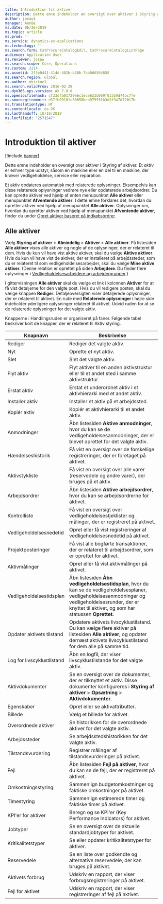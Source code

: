 ```yaml
---
title: Introduktion til aktiver
description: Dette emne indeholder en oversigt over aktiver i Styring af aktiver.
author: josaw1
manager: AnnBe
ms.date: 06/26/2019
ms.topic: article
ms.prod: ''
ms.service: dynamics-ax-applications
ms.technology: ''
ms.search.form: CatProcureCatalogEdit, CatProcureCatalogListPage
audience: Application User
ms.reviewer: josaw
ms.search.scope: Core, Operations
ms.custom: 2214
ms.assetid: 2f3e0441-414d-402b-b28b-7ab0d650d658
ms.search.region: Global
ms.author: mkirknel
ms.search.validFrom: 2016-02-28
ms.dyn365.ops.version: AX 7.0.0
ms.openlocfilehash: cf23d4b01729e6c1ece633b009f033b9d74bc7fe
ms.sourcegitcommit: d37fb09101c30858bcb975931b3d8f947d72017b
ms.translationtype: HT
ms.contentlocale: da-DK
ms.lasthandoff: 10/10/2019
ms.locfileid: "2571547"
---
```

# <a name="introduction-to-assets"></a>Introduktion til aktiver

[!include [banner](../../includes/banner.md)]

 

Dette emne indeholder en oversigt over aktiver i Styring af aktiver. Et *aktiv* er enhver type udstyr, såsom en maskine eller en del til en maskine, der kræver vedligeholdelse, service eller reparation.

Et aktiv opdateres automatisk med relaterede oplysninger. Eksempelvis kan disse relaterede oplysninger vedrøre nye eller opdaterede arbejdsordrer. Du kan oprette aktiver ved hjælp af enten menupunktet **Alle aktiver** eller menupunktet **Afventende aktiver**. I dette emne forklares det, hvordan du opretter aktiver ved hjælp af menupunktet **Alle aktiver**. Oplysninger om, hvordan du opretter aktiver ved hjælp af menupunktet **Afventende aktiver**, finder du under [Opret aktiver baseret på indkøbsordrer](../objects/create-objects-based-on-purchase-orders.md).

## <a name="all-assets"></a>Alle aktiver

Vælg **Styring af aktiver** \> **Almindelig** \> **Aktiver** \> **Alle aktiver**. På listesiden **Alle aktiver** vises alle aktiver og nogle af de oplysninger, der er relateret til dem. Hvis du kun vil have vist aktive aktiver, skal du vælge **Aktive aktiver**. Hvis du kun vil have vist de aktiver, der er installeret på arbejdssteder, som du er relateret til som vedligeholdelsesarbejder, skal du vælge **Mine aktive aktiver**. (Denne relation er oprettet på siden **Arbejdere**. Du finder flere oplysninger i [Vedligeholdelsesarbejdere og arbejdergrupper](../setup-for-objects/workers-and-worker-groups.md).)

I gittervisningen **Alle aktiver** skal du vælge et link i kolonnen **Aktiver** for at få vist detaljerne for den valgte post. Hvis du vil redigere posten, skal du vælge knappen **Rediger**. Detaljeoversigten viser detaljerede oplysninger, der er relateret til aktivet. En rude med **Relaterede oplysninger** i højre side indeholder yderligere oplysninger relateret til aktivet. Udvid ruden for at se de relaterede oplysninger for det valgte aktiv.

Knapperne i Handlingsruden er organiseret på faner. Følgende tabel beskriver kort de knapper, der er relateret til Aktiv styring.

| Knapnavn          | Beskrivelse                                                                                                                                                       |
|----------------------|-------------------------------------------------------------------------------------------------------------------------------------------------------------------|
| Rediger                 | Rediger det valgte aktiv.                                                                                                                                         |
| Nyt                  | Oprette et nyt aktiv.                                                                                                                                                |
| Slet               | Slet det valgte aktiv.                                                                                                                                       |
| Flyt aktiv           | Flyt aktiver til en anden aktivstruktur eller til et andet sted i samme aktivstruktur.                                                                                         |
| Erstat aktiv        | Erstat et underordnet aktiv i et aktivhierarki med et andet aktiv.                                                                                                  |
| Installer aktiv        | Installer et aktiv på et arbejdssted.                                                                                                                          |
| Kopiér aktiv           | Kopiér et aktivhierarki til et andet aktiv.                                                                                                                          |
| Anmodninger             | Åbn listesiden **Aktive anmodninger**, hvor du kan se de vedligeholdelsesanmodninger, der er blevet oprettet for det valgte aktiv.                                                                         |
| Hændelseshistorik        | Få vist en oversigt over de forskellige registreringer, der er foretaget på aktivet.                                                                                                         |
| Aktivstykliste            | Få vist en oversigt over alle varer (reservedele og andre varer), der bruges på et aktiv.                                                                                  |
| Arbejdsordrer          | Åbn listesiden **Aktive arbejdsordrer**, hvor du kan se arbejdsordrerne for aktivet.                                                                                        |
| Kontrolliste            | Få vist en oversigt over vedligeholdelsestjeklister og målinger, der er registreret på aktivet.                                                                                                 |
| Vedligeholdelsesnedetid | Opret eller få vist registreringer af vedligeholdelsesnedetid på aktivet.                                                                                                       |
| Projektposteringer | Få vist alle bogførte transaktioner, der er relateret til arbejdsordrer, som er oprettet for aktivet.                                                                                       |
| Aktivmålinger       | Opret eller få vist aktivmålinger på aktivet.                                                                                                               |
| Vedligeholdelsestidsplan | Åbn listesiden **Åbn vedligeholdelsestidsplan**, hvor du kan se de vedligeholdelsesplaner, vedligeholdelsesanmodninger og vedligeholdelsesrunder, der er knyttet til aktivet, og som har statussen **Oprettet.** |
| Opdater aktivets tilstand   | Opdatere aktivets livscyklustilstand. Du kan vælge flere aktiver på listesiden **Alle aktiver**, og opdater dernæst aktivets livscyklustilstand for dem alle på samme tid.              |
| Log for livscyklustilstand  | Åbn en logfil, der viser livscyklustilstande for det valgte aktiv.                                                                                                                 |
| Aktivdokumenter      | Se en oversigt over de dokumenter, der er tilknyttet et aktiv. Disse dokumenter konfigureres i **Styring af aktiver** \> **Opsætning** \> **Aktivdokumenter**.                 |
| Egenskaber           | Opret eller se aktivattributter.                                                                                                                             |
| Billede                | Vælg et billede for aktivet.                                                                                                                                   |
| Overordnede aktiver        | Se historikken for de overordnede aktiver for det valgte aktiv.                                                                                                                |
| Arbejdssteder | Se arbejdsstedshistorikken for det valgte aktiv.                                                                                                          |
| Tilstandsvurdering | Registrer målinger af tilstandsvurderinger på aktivet.                                                                                                         |
| Fejl               | Åbn listesiden **Fejl på aktiver**, hvor du kan se de fejl, der er registreret på aktivet.                                                                                             |
| Omkostningsstyring         | Sammenlign budgetomkostninger og faktiske omkostninger på aktivet.                                                                                                              |
| Timestyring         | Sammenlign estimerede timer og faktiske timer på aktivet.                                                                                                              |
| KPI'er for aktiver           | Beregn og se KPI'er (Key Performance Indicators) for aktivet.                                                                                              |
| Jobtyper            | Se en oversigt over de aktuelle standardjobtyper for aktivet.                                                                                                            |
| Kritikalitetstyper    | Se eller opdater kritikalitetstyper for aktiver.                                                                                                                              |
| Reservedele          | Se en liste over godkendte og alternative reservedele, der kan bruges på aktivet.                                                                               |
| Aktivets forbrug    | Udskriv en rapport, der viser forbrugsregistreringer på aktivet.                                                                                                |
| Fejl for aktivet          | Udskriv en rapport, der viser registreringer af fejl på aktivet.                                                                                                      |
